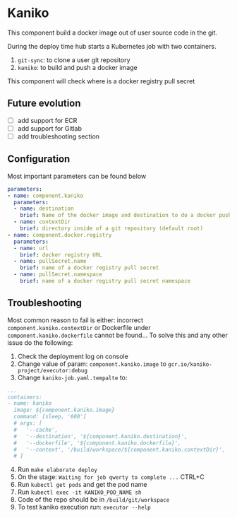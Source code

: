 # Kaniko

This component build a docker image out of user source code in the git.

During the deploy time hub starts a Kubernetes job with two containers.
1. `git-sync`: to clone a user git repository
2. `kaniko`: to build and push a docker image

This component will check where is a docker registry pull secret

## Future evolution
- [ ] add support for ECR
- [ ] add support for Gitlab
- [ ] add troubleshooting section

## Configuration
Most important parameters can be found below
```yaml
parameters:
- name: component.kaniko
  parameters:
  - name: destination
    brief: Name of the docker image and destination to do a docker push
  - name: contextDir
    brief: directory inside of a git repository (default root)
- name: component.docker.registry
  parameters:
  - name: url
    brief: docker registry URL
  - name: pullSecret.name
    brief: name of a docker registry pull secret
  - name: pullSecret.namespace
    brief: name of a docker registry pull secret namespace
```

## Troubleshooting

Most common reason to fail is either: incorrect `component.kaniko.contextDir` or Dockerfile under `component.kaniko.dockerfile` cannot be found... To solve this and any other issue do the following:

1. Check the deployment log on console
2. Change value of param: `component.kaniko.image` to `gcr.io/kaniko-project/executor:debug`
3. Change `kaniko-job.yaml.tempalte` to:

```yaml
...
containers:
- name: kaniko
  image: ${component.kaniko.image}
  command: [sleep, '600']
  # args: [
  #   '--cache',
  #   '--destination', '${component.kaniko.destination}',
  #   '--dockerfile', '${component.kaniko.dockerfile}',
  #   '--context', '/build/workspace/${component.kaniko.contextDir}',
  # ]
```

4. Run `make elaborate deploy` 
5. On the stage: `Waiting for job qwerty to complete ...` CTRL+C
6. Run `kubectl get pods` and get the pod name
7. Run `kubectl exec -it KANIKO_POD_NAME sh`
8. Code of the repo should be in `/build/git/workspace`
9. To test kaniko execution run: `executor --help`

